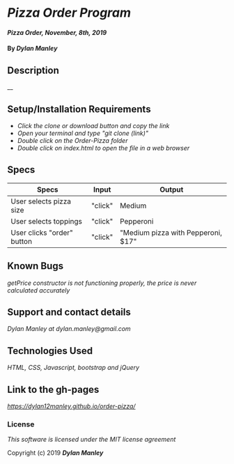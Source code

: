 # _Pizza Order Program_

#### _Pizza Order, November, 8th, 2019_

#### By _**Dylan Manley**_

## Description

__

## Setup/Installation Requirements

* _Click the clone or download button and copy the link_
* _Open your terminal and type "git clone (link)"_
* _Double click on the Order-Pizza folder_
* _Double click on index.html to open the file in a web browser_

## Specs

|Specs|Input|Output|
|-|-|-|
|User selects pizza size|"click"|Medium|
|User selects toppings|"click"|Pepperoni|
|User clicks "order" button|"click"|"Medium pizza with Pepperoni, $17"|  



## Known Bugs

_getPrice constructor is not functioning properly, the price is never calculated accurately_

## Support and contact details

_Dylan Manley at dylan.manley@gmail.com_

## Technologies Used

_HTML, CSS, Javascript, bootstrap and jQuery_

## Link to the gh-pages ##

_https://dylan12manley.github.io/order-pizza/_

### License

*This software is licensed under the MIT license agreement*

Copyright (c) 2019 **_Dylan Manley_**
